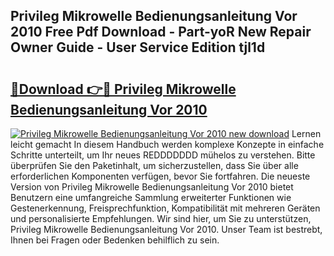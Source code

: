 ## Privileg Mikrowelle Bedienungsanleitung Vor 2010 Free Pdf Download - Part-yoR New Repair Owner Guide - User Service Edition tjl1d

# <h2><a href="http://df0omhv.blite.top/?on=Privileg+Mikrowelle+Bedienungsanleitung+Vor+2010">🔗Download 👉🔴 Privileg Mikrowelle Bedienungsanleitung Vor 2010</a></h2>

[![Privileg Mikrowelle Bedienungsanleitung Vor 2010 new download](https://i.imgur.com/lujVjoI.png)](http://df0omhv.blite.top/?on=Privileg+Mikrowelle+Bedienungsanleitung+Vor+2010)
Lernen leicht gemacht In diesem Handbuch werden komplexe Konzepte in einfache Schritte unterteilt, um Ihr neues REDDDDDDD mühelos zu verstehen. Bitte überprüfen Sie den Paketinhalt, um sicherzustellen, dass Sie über alle erforderlichen Komponenten verfügen, bevor Sie fortfahren. Die neueste Version von Privileg Mikrowelle Bedienungsanleitung Vor 2010 bietet Benutzern eine umfangreiche Sammlung erweiterter Funktionen wie Gestenerkennung, Freisprechfunktion, Kompatibilität mit mehreren Geräten und personalisierte Empfehlungen. Wir sind hier, um Sie zu unterstützen, Privileg Mikrowelle Bedienungsanleitung Vor 2010. Unser Team ist bestrebt, Ihnen bei Fragen oder Bedenken behilflich zu sein.
